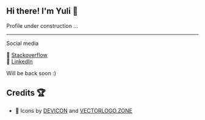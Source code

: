 ## Hi there! I'm Yuli 👋

Profile under construction ...

--------------------------------

 Social media

&#128204; [Stackoverflow](https://stackoverflow.com/users/18516849/ypdev19)
<br>
&#128204; [LinkedIn](https://www.linkedin.com/in/ypetrilli/)
<br>

Will be back soon :)

Credits 🏆
--------------------------------
- &#128204; Icons by [DEVICON](https://devicon.dev/) and [VECTORLOGO.ZONE](https://www.vectorlogo.zone/)
<!--
**ypdev19/ypdev19** is a ✨ _special_ ✨ repository because its `README.md` (this file) appears on your GitHub profile.
&#128204;
Here are some ideas to get you started:
📝
🏆
⭐
🥇
📚
🎓
- 🔭 I’m currently working on ...
- 🌱 I’m currently learning ...
- 👯 I’m looking to collaborate on ...
- 🤔 I’m looking for help with ...
- 💬 Ask me about ...
- 📫 How to reach me: ...
- 😄 Pronouns: ...
- ⚡ Fun fact: ...
-->
